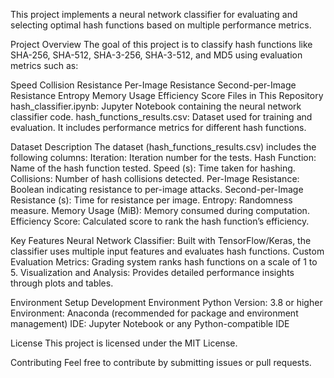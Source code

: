 This project implements a neural network classifier for evaluating and selecting optimal hash functions based on multiple performance metrics.

Project Overview
The goal of this project is to classify hash functions like SHA-256, SHA-512, SHA-3-256, SHA-3-512, and MD5 using evaluation metrics such as:

Speed
Collision Resistance
Per-Image Resistance
Second-per-Image Resistance
Entropy
Memory Usage
Efficiency Score
Files in This Repository
hash_classifier.ipynb: Jupyter Notebook containing the neural network classifier code.
hash_functions_results.csv: Dataset used for training and evaluation. It includes performance metrics for different hash functions.

Dataset Description
The dataset (hash_functions_results.csv) includes the following columns:
Iteration: Iteration number for the tests.
Hash Function: Name of the hash function tested.
Speed (s): Time taken for hashing.
Collisions: Number of hash collisions detected.
Per-Image Resistance: Boolean indicating resistance to per-image attacks.
Second-per-Image Resistance (s): Time for resistance per image.
Entropy: Randomness measure.
Memory Usage (MiB): Memory consumed during computation.
Efficiency Score: Calculated score to rank the hash function’s efficiency.

Key Features
Neural Network Classifier: Built with TensorFlow/Keras, the classifier uses multiple input features and evaluates hash functions.
Custom Evaluation Metrics: Grading system ranks hash functions on a scale of 1 to 5.
Visualization and Analysis: Provides detailed performance insights through plots and tables.

Environment Setup
Development Environment
Python Version: 3.8 or higher
Environment: Anaconda (recommended for package and environment management)
IDE: Jupyter Notebook or any Python-compatible IDE

License
This project is licensed under the MIT License.

Contributing
Feel free to contribute by submitting issues or pull requests.

